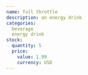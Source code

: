 ```yaml
---
name: full throttle
description: an energy drink
categories:
  beverage
  energy drink
stock:
  quantity: 5
  price:
    value: 1.99
    currency: USD
---
```

